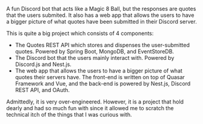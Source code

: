 A fun Discord bot that acts like a Magic 8 Ball, but the responses are
quotes that the users submited. It also has a web app that allows the
users to have a bigger picture of what quotes have been submitted in
their Discord server.


This is quite a big project which consists of 4 components:


- The Quotes REST API which stores and dispenses the user-submitted
  quotes. Powered by Spring Boot, MongoDB, and EventStoreDB.
- The Discord bot that the users mainly interact with. Powered by
  Discord.js and Nest.js.
- The web app that allows the users to have a bigger picture of what
  quotes their servers have. The front-end is written on top of
  Quasar Framework and Vue, and the back-end is powered by Nest.js,
  Discord REST API, and OAuth.

Admittedly, it is very over-engineered. However, it is a project that
hold dearly and had so much fun with since it allowed me to scratch
the technical itch of the things that I was curious with.
